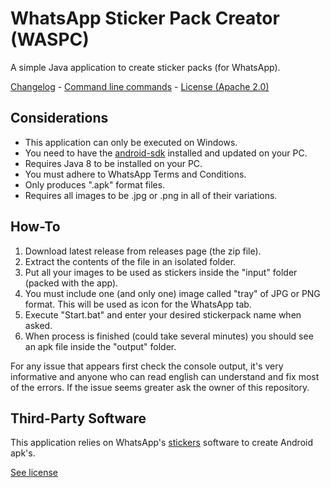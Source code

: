 # WhatsApp Sticker Pack Creator (WASPC)

A simple Java application to create sticker packs (for WhatsApp).

[Changelog](/CHANGELOG.md) - [Command line commands](/COMMANDS.md) - [License (Apache 2.0)](/LICENSE)

## Considerations

* This application can only be executed on Windows.
* You need to have the [android-sdk](https://developer.android.com/studio/?hl=es-419#downloads) installed and updated on your PC.
* Requires Java 8 to be installed on your PC.
* You must adhere to WhatsApp Terms and Conditions.
* Only produces ".apk" format files.
* Requires all images to be .jpg or .png in all of their variations.


## How-To

1. Download latest release from releases page (the zip file).
1. Extract the contents of the file in an isolated folder.
1. Put all your images to be used as stickers inside the "input" folder (packed with the app).
1. You must include one (and only one) image called "tray" of JPG or PNG format. This will be used as icon for the WhatsApp tab.
1. Execute "Start.bat" and enter your desired stickerpack name when asked.
1. When process is finished (could take several minutes) you should see an apk file inside the "output" folder.

For any issue that appears first check the console output, it's very informative and anyone who can read english can understand and fix most of the errors. If the issue seems greater ask the owner of this repository.


## Third-Party Software

This application relies on WhatsApp's [stickers](https://github.com/WhatsApp/stickers) software to create Android apk's.

[See license](/tools/third-party/WhatsApp-stickers/stickers-master/LICENSE)
